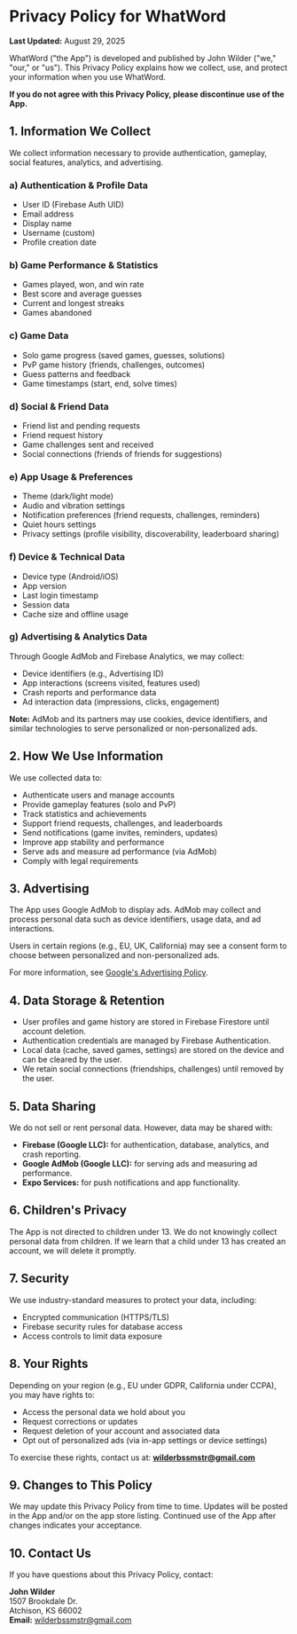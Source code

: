 # Privacy Policy for WhatWord

**Last Updated:** August 29, 2025

WhatWord ("the App") is developed and published by John Wilder ("we," "our," or "us"). This Privacy Policy explains how we collect, use, and protect your information when you use WhatWord.

**If you do not agree with this Privacy Policy, please discontinue use of the App.**

## 1. Information We Collect

We collect information necessary to provide authentication, gameplay, social features, analytics, and advertising.

### a) Authentication & Profile Data
- User ID (Firebase Auth UID)
- Email address
- Display name
- Username (custom)
- Profile creation date

### b) Game Performance & Statistics
- Games played, won, and win rate
- Best score and average guesses
- Current and longest streaks
- Games abandoned

### c) Game Data
- Solo game progress (saved games, guesses, solutions)
- PvP game history (friends, challenges, outcomes)
- Guess patterns and feedback
- Game timestamps (start, end, solve times)

### d) Social & Friend Data
- Friend list and pending requests
- Friend request history
- Game challenges sent and received
- Social connections (friends of friends for suggestions)

### e) App Usage & Preferences
- Theme (dark/light mode)
- Audio and vibration settings
- Notification preferences (friend requests, challenges, reminders)
- Quiet hours settings
- Privacy settings (profile visibility, discoverability, leaderboard sharing)

### f) Device & Technical Data
- Device type (Android/iOS)
- App version
- Last login timestamp
- Session data
- Cache size and offline usage

### g) Advertising & Analytics Data
Through Google AdMob and Firebase Analytics, we may collect:
- Device identifiers (e.g., Advertising ID)
- App interactions (screens visited, features used)
- Crash reports and performance data
- Ad interaction data (impressions, clicks, engagement)

**Note:** AdMob and its partners may use cookies, device identifiers, and similar technologies to serve personalized or non-personalized ads.

## 2. How We Use Information

We use collected data to:
- Authenticate users and manage accounts
- Provide gameplay features (solo and PvP)
- Track statistics and achievements
- Support friend requests, challenges, and leaderboards
- Send notifications (game invites, reminders, updates)
- Improve app stability and performance
- Serve ads and measure ad performance (via AdMob)
- Comply with legal requirements

## 3. Advertising

The App uses Google AdMob to display ads. AdMob may collect and process personal data such as device identifiers, usage data, and ad interactions.

Users in certain regions (e.g., EU, UK, California) may see a consent form to choose between personalized and non-personalized ads.

For more information, see [Google's Advertising Policy](https://policies.google.com/technologies/ads).

## 4. Data Storage & Retention

- User profiles and game history are stored in Firebase Firestore until account deletion.
- Authentication credentials are managed by Firebase Authentication.
- Local data (cache, saved games, settings) are stored on the device and can be cleared by the user.
- We retain social connections (friendships, challenges) until removed by the user.

## 5. Data Sharing

We do not sell or rent personal data. However, data may be shared with:
- **Firebase (Google LLC):** for authentication, database, analytics, and crash reporting.
- **Google AdMob (Google LLC):** for serving ads and measuring ad performance.
- **Expo Services:** for push notifications and app functionality.

## 6. Children's Privacy

The App is not directed to children under 13. We do not knowingly collect personal data from children. If we learn that a child under 13 has created an account, we will delete it promptly.

## 7. Security

We use industry-standard measures to protect your data, including:
- Encrypted communication (HTTPS/TLS)
- Firebase security rules for database access
- Access controls to limit data exposure

## 8. Your Rights

Depending on your region (e.g., EU under GDPR, California under CCPA), you may have rights to:
- Access the personal data we hold about you
- Request corrections or updates
- Request deletion of your account and associated data
- Opt out of personalized ads (via in-app settings or device settings)

To exercise these rights, contact us at: **wilderbssmstr@gmail.com**

## 9. Changes to This Policy

We may update this Privacy Policy from time to time. Updates will be posted in the App and/or on the app store listing. Continued use of the App after changes indicates your acceptance.

## 10. Contact Us

If you have questions about this Privacy Policy, contact:

**John Wilder**  
1507 Brookdale Dr.  
Atchison, KS 66002  
**Email:** wilderbssmstr@gmail.com





















